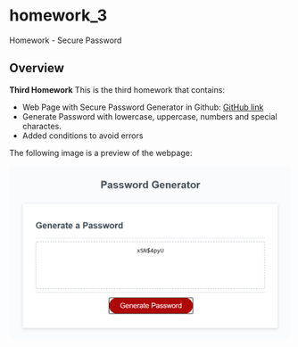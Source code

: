 # homework_3 
Homework - Secure Password
## Overview

**Third Homework** 
This is the third homework that contains:
* Web Page with Secure Password Generator in Github: [GitHub link](https://ragexxx.github.io/homework_3/)
* Generate Password with lowercase, uppercase, numbers and special charactes.
* Added conditions to avoid errors

The following image is a preview of the webpage:

![Webpage URL:](./img/webpage.PNG)
